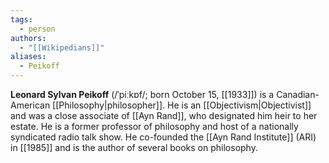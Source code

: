 ```yaml
---
tags:
  - person
authors:
  - "[[Wikipedians]]"
aliases:
  - Peikoff
---
```


**Leonard Sylvan Peikoff** (/ˈpiːkɒf/; born October 15, [[1933]]) is a Canadian-American [[Philosophy|philosopher]]. He is an [[Objectivism|Objectivist]] and was a close associate of [[Ayn Rand]], who designated him heir to her estate. He is a former professor of philosophy and host of a nationally syndicated radio talk show. He co-founded the [[Ayn Rand Institute]] (ARI) in [[1985]] and is the author of several books on philosophy.